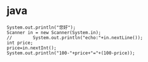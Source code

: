 # java
    System.out.println("您好");
    Scanner in = new Scanner(System.in);
    //        System.out.println("echo:"+in.nextLine());
    int price;
    price=in.nextInt();
    System.out.println("100-"+price+"="+(100-price)); 
